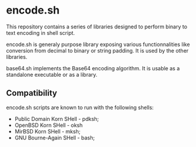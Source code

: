 encode.sh
=========

This repository contains a series of libraries designed to perform 
binary to text encoding in shell script.

encode.sh is generaly purpose library exposing various functionnalities 
like conversion from decimal to binary or string padding. It is used by 
the other libraries.

base64.sh implements the Base64 encoding algorithm. It is usable as a 
standalone executable or as a library.

Compatibility
-------------

encode.sh scripts are known to run with the following shells:

- Public Domain Korn SHell - pdksh;
- OpenBSD Korn SHell - oksh
- MirBSD Korn SHell - mksh;
- GNU Bourne-Again SHell - bash;

